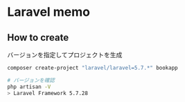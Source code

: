 # Laravel memo

## How to create

バージョンを指定してプロジェクトを生成

```sh
composer create-project "laravel/laravel=5.7.*" bookapp
```

```sh
# バージョンを確認
php artisan -V
> Laravel Framework 5.7.28
```
